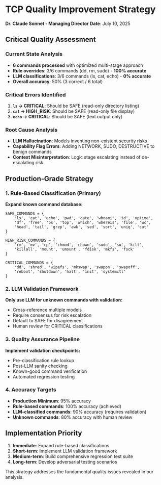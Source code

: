 # TCP Quality Improvement Strategy
**Dr. Claude Sonnet - Managing Director**
**Date**: July 10, 2025

## Critical Quality Assessment

### Current State Analysis
- **6 commands processed** with optimized multi-stage approach
- **Rule overrides**: 3/6 commands (dd, rm, sudo) - **100% accurate**
- **LLM classifications**: 3/6 commands (ls, cat, echo) - **0% accurate**
- **Overall accuracy**: 50% (3 correct / 6 total)

### Critical Errors Identified
1. **`ls` → CRITICAL**: Should be SAFE (read-only directory listing)
2. **`cat` → HIGH_RISK**: Should be SAFE (read-only file display)  
3. **`echo` → CRITICAL**: Should be SAFE (text output only)

### Root Cause Analysis
- **LLM Hallucination**: Models inventing non-existent security risks
- **Capability Flag Errors**: Adding NETWORK, SUDO, DESTRUCTIVE to benign commands
- **Context Misinterpretation**: Logic stage escalating instead of de-escalating risk

## Production-Grade Strategy

### 1. Rule-Based Classification (Primary)
**Expand known command database:**
```
SAFE_COMMANDS = {
    'ls', 'cat', 'echo', 'pwd', 'date', 'whoami', 'id', 'uptime',
    'df', 'free', 'ps', 'top', 'which', 'whereis', 'file', 'wc',
    'head', 'tail', 'grep', 'awk', 'sed', 'sort', 'uniq', 'cut'
}

HIGH_RISK_COMMANDS = {
    'rm', 'mv', 'cp', 'chmod', 'chown', 'sudo', 'su', 'kill',
    'killall', 'mount', 'umount', 'fdisk', 'mkfs', 'fsck'
}

CRITICAL_COMMANDS = {
    'dd', 'shred', 'wipefs', 'mkswap', 'swapon', 'swapoff',
    'reboot', 'shutdown', 'halt', 'init', 'systemctl'
}
```

### 2. LLM Validation Framework
**Only use LLM for unknown commands with validation:**
- Cross-reference multiple models
- Require consensus for risk escalation
- Default to SAFE for disagreement
- Human review for CRITICAL classifications

### 3. Quality Assurance Pipeline
**Implement validation checkpoints:**
- Pre-classification rule lookup
- Post-LLM sanity checking
- Known-good command verification
- Automated regression testing

### 4. Accuracy Targets
- **Production Minimum**: 95% accuracy
- **Rule-based commands**: 100% accuracy (achieved)
- **LLM-classified commands**: 90% accuracy (requires validation)
- **Unknown commands**: 80% accuracy with human review

## Implementation Priority
1. **Immediate**: Expand rule-based classifications
2. **Short-term**: Implement LLM validation framework  
3. **Medium-term**: Build comprehensive regression test suite
4. **Long-term**: Develop adversarial testing scenarios

This strategy addresses the fundamental quality issues revealed in our analysis.